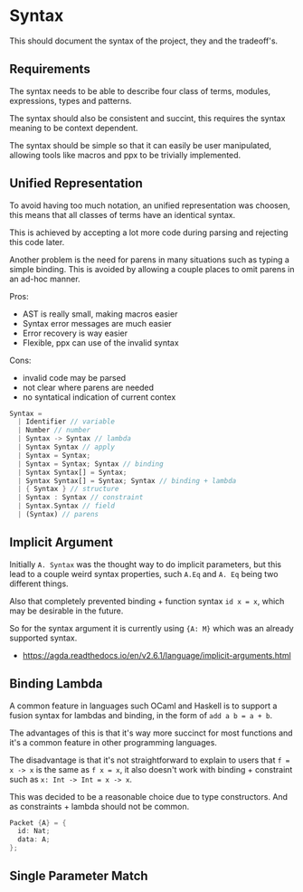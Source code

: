 # Syntax

This should document the syntax of the project, they and the tradeoff's.

## Requirements

<!-- TODO: technically modules and types are fused  -->

The syntax needs to be able to describe four class of terms, modules, expressions, types and patterns.

The syntax should also be consistent and succint, this requires the syntax meaning to be context dependent.

The syntax should be simple so that it can easily be user manipulated, allowing tools like macros and ppx to be trivially implemented.

## Unified Representation

To avoid having too much notation, an unified representation was choosen, this means that all classes of terms have an identical syntax.

This is achieved by accepting a lot more code during parsing and rejecting this code later.

Another problem is the need for parens in many situations such as typing a simple binding. This is avoided by allowing a couple places to omit parens in an ad-hoc manner.

Pros:

- AST is really small, making macros easier
- Syntax error messages are much easier
- Error recovery is way easier
- Flexible, ppx can use of the invalid syntax

Cons:

- invalid code may be parsed
- not clear where parens are needed
- no syntatical indication of current contex

```rust
Syntax =
  | Identifier // variable
  | Number // number
  | Syntax -> Syntax // lambda
  | Syntax Syntax // apply
  | Syntax = Syntax;
  | Syntax = Syntax; Syntax // binding
  | Syntax Syntax[] = Syntax;
  | Syntax Syntax[] = Syntax; Syntax // binding + lambda
  | { Syntax } // structure
  | Syntax : Syntax // constraint
  | Syntax.Syntax // field
  | (Syntax) // parens
```

## Implicit Argument

Initially `A. Syntax` was the thought way to do implicit parameters, but this lead to a couple weird syntax properties, such `A.Eq` and `A. Eq` being two different things.

Also that completely prevented binding + function syntax `id x = x`, which may be desirable in the future.

So for the syntax argument it is currently using `{A: M}` which was an already supported syntax.

- https://agda.readthedocs.io/en/v2.6.1/language/implicit-arguments.html

## Binding Lambda

A common feature in languages such OCaml and Haskell is to support a fusion syntax for lambdas and binding, in the form of `add a b = a + b`.

The advantages of this is that it's way more succinct for most functions and it's a common feature in other programming languages.

The disadvantage is that it's not straightforward to explain to users that `f = x -> x` is the same as `f x = x`, it also doesn't work with binding + constraint such as `x: Int -> Int = x -> x`.

This was decided to be a reasonable choice due to type constructors. And as constraints + lambda should not be common.

```rust
Packet {A} = {
  id: Nat;
  data: A;
};
```

## Single Parameter Match

<!-- TODO: TLDR f = | x -> y -->
